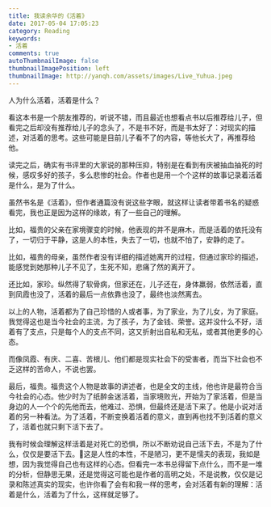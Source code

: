```yaml
---
title: 我读余华的《活着》
date: 2017-05-04 17:05:23
category: Reading
keywords:
- 活着
comments: true
autoThumbnailImage: false
thumbnailImagePosition: left
thumbnailImage: http://yanqh.com/assets/images/Live_Yuhua.jpeg
---
```


人为什么活着，活着是什么？

<!-- more -->

看这本书是一个朋友推荐的，听说不错，而且最近也想看点书以后推荐给儿子，但看完之后却没有推荐给儿子的念头了，不是书不好，而是书太好了：对现实的描述，对活着的思考。这些可能是目前儿子看不了的内容，等他长大了，再推荐给他。

读完之后，确实有书评里的大家说的那种压抑，特别是在看到有庆被抽血抽死的时候，感叹多好的孩子，多么悲惨的社会。作者也是用一个个这样的故事记录着活着是什么，是为了什么。

虽然书名是《活着》，但作者通篇没有说这些字眼，就这样让读者带着书名的疑惑看完，我也正是因为这样的缘故，有了一些自己的理解。

比如，福贵的父亲在家境骤变的时候，他表现的并不是麻木，而是活着的依托没有了，一切归于平静，这是人的本性，失去了一切，也就不怕了，安静的走了。

比如，福贵的母亲，虽然作者没有详细的描述她离开的过程，但通过家珍的描述，能感觉到她那种儿子不见了，生死不知，悲痛了然的离开了。

还比如，家珍。纵然得了软骨病，但家还在，儿子还在，身体羸弱，依然活着，直到凤霞也没了，活着的最后一点依靠也没了，最终也淡然离去。

以上的人物，活着都为了自己珍惜的人或者事，为了家业，为了儿女，为了家庭。我觉得这也是当今社会的主流，为了孩子，为了金钱、荣誉。这并没什么不好，活着有了支点，只是每个人的支点不同，这又折射出自私和无私，或者其他更多的心态。

而像凤霞、有庆、二喜、苦根儿、他们都是现实社会下的受害者，而当下社会也不乏这样的苦命人，不说也罢。

最后，福贵。福贵这个人物是故事的讲述者，也是全文的主线，他也许是最符合当今社会的心态。他少时为了纸醉金迷活着，当家境败光，开始为了家活着，但是当身边的人一个个的先他而去，他难过、恐惧，但最终还是活下来了。他是小说对活着的另一种看法。为了活着，不断变换着活着的意义，直到再也找不到活着的意义了，活着也就只剩下活下去了。

我有时候会理解这样活着是对死亡的恐惧，所以不断劝说自己活下去，不是为了什么，仅仅是要活下去。这是人性的本性，不是陋习，更不是懦夫的表现，我如是想，因为我觉得自己也有这样的心态。但看完一本书总得留下点什么，而不是一堆的分析，但静思无果，还是觉得这可能也是作者的高明之处，不是说教，仅仅是记录和陈述真实的现实，也许你看了会有和我一样的思考，会对活着有新的理解：活着是什么，活着为了什么，这样就足够了。


